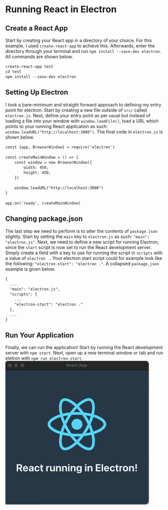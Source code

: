 # Running React in Electron
## Create a React App
Start by creating your React app in a directory of your choice. For this example, I used `create-react-app` to achieve this. Afterwards, enter the directory through your terminal and run `npm install --save-dev electron`. All commands are shown below. 
```
create-react-app test
cd test
npm install --save-dev electron
```
## Setting Up Electron
I took a bare-minimum and straight forward approach to defining my entry point for electron. Start by creating a new file outside of `src/` called `electron.js`. Next, define your entry point as per usual but instead of loading a file into your window with `window.loadFile()`, load a URL which points to your running React application as such: `window.loadURL("http://localhost:3000")`. The final code in `electron.js` is shown below.
```
const {app, BrowserWindow} = require('electron')

const createMainWindow = () => {
    const window = new BrowserWindow({
        width: 450,
        height: 450,
    })

    window.loadURL("http://localhost:3000")
}

app.on('ready', createMainWindow)
```
## Changing package.json
The last step we need to perform is to alter the contents of `package.json` slightly. Start by setting the `main` key to `electron.js` as such: `"main": "electron.js"`. Next, we need to define a new script for running Electron, since the `start` script is now set to run the React development server. Simply create a field with a key to use for running the script in `scripts` with a value of `electron .`. Your electron start script could for example look like the following: `"electron-start": "electron ."`. A collapsed `package.json` example is given below.
```
{
  ...
  "main": "electron.js",
  "scripts": {
    ...
    "electron-start": "electron ."
  },
  ...
}
```
## Run Your Application
Finally, we can run the application! Start by running the React development server with `npm start`. Next, open up a new terminal window or tab and run eletron with `npm run electron-start`.
![Image of running application](./screenshot.png)
